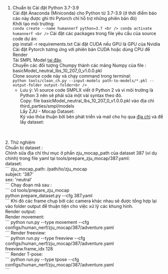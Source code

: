 1. Chuẩn bị
    Cài đặt Python 3.7-3.9 <br />
    Cài đặt Anaconda (Miniconda) cho Python từ 3.7-3.9 (ở thời điểm báo cáo này được ghi thì Pytorch chỉ hỗ trợ những phiên bản đó) <br />
    Khởi tạo môi trường: <br />
        ```
        conda create --name humannerf python=3.7 <br />
        conda activate humannerf <br />
        ```
    Cài đặt các packages trong file yêu cầu của source code dự án:	 <br />
        pip install -r requirements.txt
    Cài đặt CUDA nếu GPU là GPU của Nvidia <br />
    Cài đặt Pytorch tương ứng với phiên bản CUDA hoặc dùng CPU để Render  <br />
    Tải SMPL Model [tại đây](https://smplify.is.tue.mpg.de/).<br />
    Chuyển các đối tượng Chumpy thành các mảng Numpy của file : basicModel_neutral_lbs_10_207_0_v1.0.0.pkl<br />
    Clone source code này và chạy command trong terminal:<br />
        ```
        python tools/clean_ch.py --input-models path-to-models/*.pkl --output-folder output-folder<br />
        ```
    * Lưu ý: Vì source code SMPLX viết ở Python 2 và vì môi trường là Python 3 nên sẽ phải sửa một vài syntax theo đó.<br />
    Copy: file basicModel_neutral_lbs_10_207_0_v1.0.0.pkl vào địa chỉ third_parties/smpl/models<br />
    Lấy ZJU - Mocap Dataset:<br />
	    Ký vào thỏa thuận bởi bên phát triển và mail cho họ qua [địa chỉ](https://github.com/zju3dv/neuralbody/blob/master/INSTALL.md#zju-mocap-dataset) và để lấy dataset: <br />
<br />
<br />
2. Thử nghiệm<br />
    Chuẩn bị dataset :<br />
    Chỉnh sửa địa chỉ thư mục ở phần zju_mocap_path của dataset 387 (ví dụ chính) trong file yaml tại tools/prepare_zju_mocap/387.yaml:<br />
    dataset:<br />
        ```
        zju_mocap_path: /path/to/zju_mocap<br />
        subject: '387'<br />
        sex: 'neutral'<br />
        ```
	Chạy đoạn mã sau :<br />
        ```
        cd tools/prepare_zju_mocap<br />
        python prepare_dataset.py --cfg 387.yaml <br />
        ```
	Khi đó các frame chụp bởi các camera khác nhau sẽ được tổng hợp lại vào folder output để thuận tiện cho việc xử lý các khung hình.<br />
    Render output:<br />
        Render movement:<br />
            ```
            python run.py --type movement --cfg configs/human_nerf/zju_mocap/387/adventure.yaml<br />
            ```
        Render freeview:<br />
            ```
            python run.py --type freeview --cfg configs/human_nerf/zju_mocap/387/adventure.yaml<br />
            freeview.frame_idx 128<br />
            ```
        Render T-pose:<br />
            ```
            python run.py --type tpose --cfg configs/human_nerf/zju_mocap/387/adventure.yaml<br />
            ```
